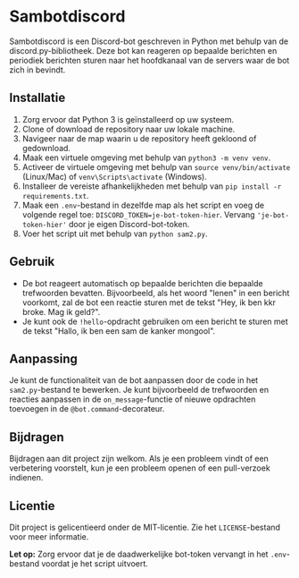 # Sambotdiscord

Sambotdiscord is een Discord-bot geschreven in Python met behulp van de discord.py-bibliotheek. Deze bot kan reageren op bepaalde berichten en periodiek berichten sturen naar het hoofdkanaal van de servers waar de bot zich in bevindt.

## Installatie

1. Zorg ervoor dat Python 3 is geïnstalleerd op uw systeem.
2. Clone of download de repository naar uw lokale machine.
3. Navigeer naar de map waarin u de repository heeft gekloond of gedownload.
4. Maak een virtuele omgeving met behulp van `python3 -m venv venv`.
5. Activeer de virtuele omgeving met behulp van `source venv/bin/activate` (Linux/Mac) of `venv\Scripts\activate` (Windows).
6. Installeer de vereiste afhankelijkheden met behulp van `pip install -r requirements.txt`.
7. Maak een `.env`-bestand in dezelfde map als het script en voeg de volgende regel toe: `DISCORD_TOKEN=je-bot-token-hier`. Vervang `'je-bot-token-hier'` door je eigen Discord-bot-token.
8. Voer het script uit met behulp van `python sam2.py`.

## Gebruik

- De bot reageert automatisch op bepaalde berichten die bepaalde trefwoorden bevatten. Bijvoorbeeld, als het woord "lenen" in een bericht voorkomt, zal de bot een reactie sturen met de tekst "Hey, ik ben kkr broke. Mag ik geld?".
- Je kunt ook de `!hello`-opdracht gebruiken om een bericht te sturen met de tekst "Hallo, ik ben een sam de kanker mongool".

## Aanpassing

Je kunt de functionaliteit van de bot aanpassen door de code in het `sam2.py`-bestand te bewerken. Je kunt bijvoorbeeld de trefwoorden en reacties aanpassen in de `on_message`-functie of nieuwe opdrachten toevoegen in de `@bot.command`-decorateur.

## Bijdragen

Bijdragen aan dit project zijn welkom. Als je een probleem vindt of een verbetering voorstelt, kun je een probleem openen of een pull-verzoek indienen.

## Licentie

Dit project is gelicentieerd onder de MIT-licentie. Zie het `LICENSE`-bestand voor meer informatie.

**Let op:** Zorg ervoor dat je de daadwerkelijke bot-token vervangt in het `.env`-bestand voordat je het script uitvoert.
